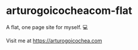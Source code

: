 # arturogoicocheacom-flat

A flat, one page site for myself. 💻

Visit me at https://arturogoicochea.com
